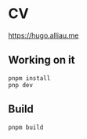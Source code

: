 # CV

https://hugo.alliau.me

## Working on it

```shell
pnpm install
pnp dev
```

## Build

```shell
pnpm build
```
